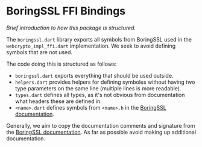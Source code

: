 BoringSSL FFI Bindings
======================
_Brief introduction to how this package is structured._

The `boringssl.dart` library exports all symbols from BoringSSL used in
the `webcrypto_impl_ffi.dart` implementation. We seek to avoid defining symbols
that are not used.

The code doing this is structured as follows:
 * `boringssl.dart` exports everything that should be used outside.
 * `helpers.dart` provides helpers for defining symboles without having two
    type parameters on the same line (multiple lines is more readable).
 * `types.dart` defines all types, as it's not obvious from documentation
   what headers these are defined in.
 * `<name>.dart` defines symbols from `<name>.h` in the
   [BoringSSL documentation][1].

Generally, we aim to copy the documentation comments and signature from
the [BoringSSL documentation][1]. As far as possible avoid making up additional
documentation.

[1]: https://commondatastorage.googleapis.com/chromium-boringssl-docs/headers.html
